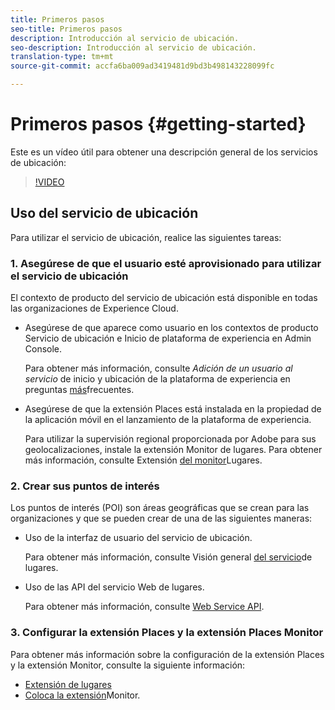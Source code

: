 ```yaml
---
title: Primeros pasos
seo-title: Primeros pasos
description: Introducción al servicio de ubicación.
seo-description: Introducción al servicio de ubicación.
translation-type: tm+mt
source-git-commit: accfa6ba009ad3419481d9bd3b498143228099fc

---
```



# Primeros pasos {#getting-started}

Este es un vídeo útil para obtener una descripción general de los servicios de ubicación:

>[!VIDEO](https://www.youtube.com/watch?v=aV6i_ayxWCw)

## Uso del servicio de ubicación

Para utilizar el servicio de ubicación, realice las siguientes tareas:

### 1. Asegúrese de que el usuario esté aprovisionado para utilizar el servicio de ubicación

El contexto de producto del servicio de ubicación está disponible en todas las organizaciones de Experience Cloud.

* Asegúrese de que aparece como usuario en los contextos de producto Servicio de ubicación e Inicio de plataforma de experiencia en Admin Console.

   Para obtener más información, consulte *Adición de un usuario al servicio* de inicio y ubicación de la plataforma de experiencia en preguntas [más](/help/places-faqs.md)frecuentes.

* Asegúrese de que la extensión Places está instalada en la propiedad de la aplicación móvil en el lanzamiento de la plataforma de experiencia.

   Para utilizar la supervisión regional proporcionada por Adobe para sus geolocalizaciones, instale la extensión Monitor de lugares. Para obtener más información, consulte Extensión [del monitor](/help/places-ext-aep-sdks/places-monitor-extension/places-monitor-extension.md)Lugares.


### 2. Crear sus puntos de interés

Los puntos de interés (POI) son áreas geográficas que se crean para las organizaciones y que se pueden crear de una de las siguientes maneras:

* Uso de la interfaz de usuario del servicio de ubicación.

   Para obtener más información, consulte Visión general [del servicio](/help/poi-mgmt-ui/places-services-overview.md)de lugares.

* Uso de las API del servicio Web de lugares.

   Para obtener más información, consulte [Web Service API](/help/web-service-api/places-web-services.md).


### 3. Configurar la extensión Places y la extensión Places Monitor

Para obtener más información sobre la configuración de la extensión Places y la extensión Monitor, consulte la siguiente información:

* [Extensión de lugares](/help/places-ext-aep-sdks/places-extension/places-extension.md)
* [Coloca la extensión](/help/places-ext-aep-sdks/places-monitor-extension/places-monitor-extension.md)Monitor.
